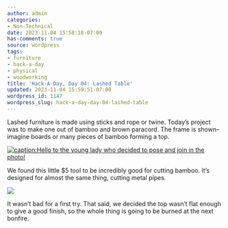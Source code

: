 ```yaml
---
author: admin
categories:
- Non-Technical
date: 2023-11-04 15:58:18-07:00
has-comments: true
source: wordpress
tags:
- furniture
- hack-a-day
- physical
- woodworking
title: 'Hack-A-Day, Day 04: Lashed Table'
updated: 2023-11-04 15:59:51-07:00
wordpress_id: 1147
wordpress_slug: hack-a-day-day-04-lashed-table
---
```

Lashed furniture is made using sticks and rope or twine. Today’s project was to make one out of bamboo and brown paracord. The frame is shown–imagine boards or many pieces of bamboo forming a top.

[![caption:Hello to the young lady who decided to pose and join in the photo!](/wp-content/uploads/2023/11/table-1024x1002.jpg)](/wp-content/uploads/2023/11/table.jpg)

We found this little $5 tool to be incredibly good for cutting bamboo. It’s designed for almost the same thing, cutting metal pipes.

[![](/wp-content/uploads/2023/11/pipe-cutter-300x300.webp)](/wp-content/uploads/2023/11/pipe-cutter.webp)

It wasn’t bad for a first try. That said, we decided the top wasn’t flat enough to give a good finish, so the whole thing is going to be burned at the next bonfire.
